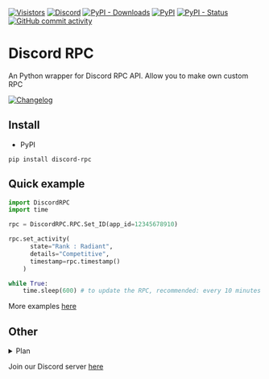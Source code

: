 [![Visistors](https://visitor-badge.glitch.me/badge?page_id=LyQuid12.discord-rpc)](https://github.com/EterNomm/Chathon)
[![Discord](https://img.shields.io/discord/887650006977347594?label=EterNomm&logo=discord)](https://discord.gg/qpT2AeYZRN)
[![PyPI - Downloads](https://img.shields.io/pypi/dm/discord-rpc?label=PyPI%20Downloads&logo=pypi)](https://pypi.org/project/discord-rpc)
[![PyPI](https://img.shields.io/pypi/v/discord-rpc?label=PyPI%20Version&logo=pypi)](https://pypi.org/project/discord-rpc)
[![PyPI - Status](https://img.shields.io/pypi/status/discord-rpc?label=Packages%20Status&logo=pypi)](https://pypi.org/project/discord-rpc)
[![GitHub commit activity](https://img.shields.io/github/commit-activity/y/LyQuid12/discord-rpc?label=Commit%20Activity&logo=github)](https://github.com/LyQuid12/discord-rpc)

# Discord RPC
An Python wrapper for Discord RPC API. Allow you to make own custom RPC

[![Changelog](https://img.shields.io/badge/Discord--RPC-Changelog-informational?style=for-the-badge&logo=github)](https://gist.github.com/LyQuid12/019b77be3cca743c4ada423ccf80b836)

## Install
- PyPI
```
pip install discord-rpc
```

## Quick example
```py
import DiscordRPC
import time 

rpc = DiscordRPC.RPC.Set_ID(app_id=12345678910)

rpc.set_activity(
      state="Rank : Radiant",
      details="Competitive",
      timestamp=rpc.timestamp()
    )

while True:
    time.sleep(600) # to update the RPC, recommended: every 10 minutes or 600 seconds
```

More examples [here](https://github.com/LyQuid12/discord-rpc/tree/main/examples)

## Other
<details>
    <summary>Plan</summary>
    <br>
    <ul>
        <li>-</li>
    </ul>
</details>

Join our Discord server [here](https://discord.gg/qpT2AeYZRN)
